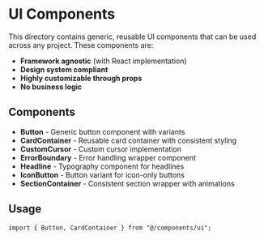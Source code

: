 # UI Components

This directory contains generic, reusable UI components that can be used across any project. These components are:

- **Framework agnostic** (with React implementation)
- **Design system compliant**
- **Highly customizable through props**
- **No business logic**

## Components

- **Button** - Generic button component with variants
- **CardContainer** - Reusable card container with consistent styling
- **CustomCursor** - Custom cursor implementation
- **ErrorBoundary** - Error handling wrapper component
- **Headline** - Typography component for headlines
- **IconButton** - Button variant for icon-only buttons
- **SectionContainer** - Consistent section wrapper with animations

## Usage

```tsx
import { Button, CardContainer } from "@/components/ui";
```